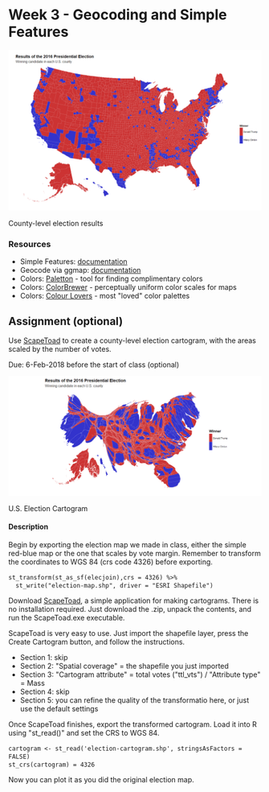 # Week 3 - Geocoding and Simple Features


![US Election Map](https://github.com/MUSA-620-Spring-2018/MUSA-620-Week-3/blob/master/pres-election-map.png "US Election Map")

County-level election results

### Resources
- Simple Features: [documentation](https://cran.r-project.org/web/packages/sf/sf.pdf)
- Geocode via ggmap: [documentation](https://www.rdocumentation.org/packages/ggmap/versions/2.6.1/topics/geocode)
- Colors: [Paletton](http://paletton.com/) - tool for finding complimentary colors
- Colors: [ColorBrewer](http://colorbrewer2.org) - perceptually uniform color scales for maps
- Colors: [Colour Lovers](http://www.colourlovers.com/palettes/most-loved/all-time/meta) - most "loved" color palettes

## Assignment (optional)

Use [ScapeToad](https://scapetoad.choros.ch/download.php) to create a county-level election cartogram, with the areas scaled by the number of votes.

Due: 6-Feb-2018 before the start of class (optional)

![US Election Cartogram](https://github.com/MUSA-620-Spring-2018/MUSA-620-Week-3/blob/master/election-cartogram.png "US Election Cartogram")

U.S. Election Cartogram

#### Description

Begin by exporting the election map we made in class, either the simple red-blue map or the one that scales by vote margin. Remember to transform the coordinates to WGS 84 (crs code 4326) before exporting.

```
st_transform(st_as_sf(elecjoin),crs = 4326) %>%
  st_write("election-map.shp", driver = "ESRI Shapefile")
```

Download [ScapeToad](https://scapetoad.choros.ch/download.php), a simple application for making cartograms. There is no installation required. Just download the .zip, unpack the contents, and run the ScapeToad.exe executable.

ScapeToad is very easy to use. Just import the shapefile layer, press the Create Cartogram button, and follow the instructions.
- Section 1: skip
- Section 2: "Spatial coverage" = the shapefile you just imported
- Section 3: "Cartogram attribute" = total votes ("ttl_vts") / "Attribute type" = Mass
- Section 4: skip
- Section 5: you can refine the quality of the transformatio here, or just use the default settings

Once ScapeToad finishes, export the transformed cartogram. Load it into R using "st_read()" and set the CRS to WGS 84.

```
cartogram <- st_read('election-cartogram.shp', stringsAsFactors = FALSE)
st_crs(cartogram) = 4326
```

Now you can plot it as you did the original election map.

